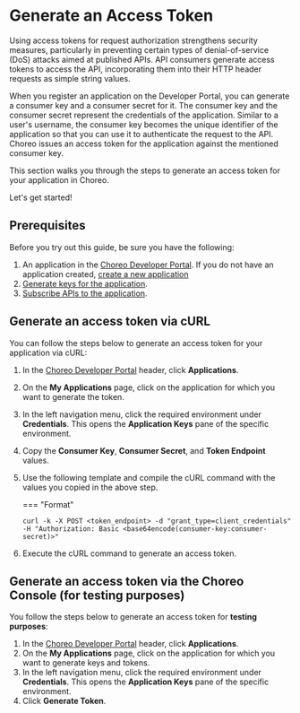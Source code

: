 # Generate an Access Token

Using access tokens for request authorization strengthens security measures, particularly in preventing certain types of denial-of-service (DoS) attacks aimed at published APIs. API consumers generate access tokens to access the API, incorporating them into their HTTP header requests as simple string values.

When you register an application on the Developer Portal, you can generate a consumer key and a consumer secret for it. The consumer key and the consumer secret represent the credentials of the application. Similar to a user's username, the consumer key becomes the unique identifier of the application so that you can use it to authenticate the request to the API. Choreo issues an access token for the application against the mentioned consumer key.

This section walks you through the steps to generate an access token for your application in Choreo.

Let's get started!

## Prerequisites

Before you try out this guide, be sure you have the following:

1. An application in the [Choreo Developer Portal](https://devportal.choreo.dev). If you do not have an application created, [create a new application](https://wso2.com/choreo/docs/consuming-services/manage-application/#step-1-create-an-application)
2. [Generate keys for the application](https://wso2.com/choreo/docs/consuming-services/create-an-application/#step-2-generate-keys). 
3. [Subscribe APIs to the application](https://wso2.com/choreo/docs/consuming-services/create-a-subscription/#manage-subscriptions). 


## Generate an access token via cURL

You can follow the steps below to generate an access token for your application via cURL: 

1. In the [Choreo Developer Portal](https://devportal.choreo.dev) header, click **Applications**.
2. On the **My Applications** page, click on the application for which you want to generate the token.
3. In the left navigation menu, click the required environment under **Credentials**. This opens the **Application Keys** pane of the specific environment.
4. Copy the **Consumer Key**, **Consumer Secret**, and **Token Endpoint** values.
5. Use the following template and compile the cURL command with the values you copied in the above step. 

    === "Format"
    ```
    curl -k -X POST <token_endpoint> -d "grant_type=client_credentials" -H "Authorization: Basic <base64encode(consumer-key:consumer-secret)>"
    ```
6. Execute the  cURL command to generate an access token. 

## Generate an access token via the Choreo Console (for testing purposes)

You follow the steps below to generate an access token for **testing purposes**: 

1. In the [Choreo Developer Portal](https://devportal.choreo.dev) header, click **Applications**.
2. On the **My Applications** page, click on the application for which you want to generate keys and tokens.
3. In the left navigation menu, click the required environment under **Credentials**. This opens the **Application Keys** pane of the specific environment.
5. Click **Generate Token**.